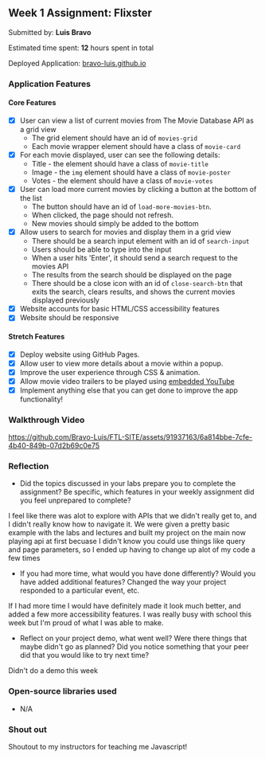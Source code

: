 ## Week 1 Assignment: Flixster

Submitted by: **Luis Bravo**

Estimated time spent: **12** hours spent in total

Deployed Application: [bravo-luis.github.io](https://bravo-luis.github.io/FTL-SITE/)

### Application Features

#### Core Features

- [x] User can view a list of current movies from The Movie Database API as a grid view
  - The grid element should have an id of `movies-grid`
  - Each movie wrapper element should have a class of `movie-card`
- [x] For each movie displayed, user can see the following details:
  - Title - the element should have a class of `movie-title`
  - Image - the `img` element should have a class of `movie-poster`
  - Votes - the element should have a class of `movie-votes`
- [x] User can load more current movies by clicking a button at the bottom of the list
  - The button should have an id of `load-more-movies-btn`.
  - When clicked, the page should not refresh.
  - New movies should simply be added to the bottom
- [x] Allow users to search for movies and display them in a grid view
  - There should be a search input element with an id of `search-input`
  - Users should be able to type into the input
  - When a user hits 'Enter', it should send a search request to the movies API
  - The results from the search should be displayed on the page
  - There should be a close icon with an id of `close-search-btn` that exits the search, clears results, and shows the current movies displayed previously
- [x] Website accounts for basic HTML/CSS accessibility features
- [x] Website should be responsive

#### Stretch Features

- [x] Deploy website using GitHub Pages.
- [x] Allow user to view more details about a movie within a popup.
- [x] Improve the user experience through CSS & animation.
- [x] Allow movie video trailers to be played using [embedded YouTube](https://support.google.com/youtube/answer/171780?hl=en)
- [x] Implement anything else that you can get done to improve the app functionality!

### Walkthrough Video

https://github.com/Bravo-Luis/FTL-SITE/assets/91937163/6a814bbe-7cfe-4b40-849b-07d2b69c0e75

### Reflection

- Did the topics discussed in your labs prepare you to complete the assignment? Be specific, which features in your weekly assignment did you feel unprepared to complete?

I feel like there was alot to explore with APIs that we didn't really get to, and I didn't really know how to navigate it. We were given a pretty basic example with the labs and lectures and built my project on the main now playing api at first becuase I didn't know you could use things like query and page parameters, so I ended up having to change up alot of my code a few times

- If you had more time, what would you have done differently? Would you have added additional features? Changed the way your project responded to a particular event, etc.
  
If I had more time I would have definitely made it look much better, and added a few more accessibility features. I was really busy with school this week but I'm proud of what I was able to make.

- Reflect on your project demo, what went well? Were there things that maybe didn't go as planned? Did you notice something that your peer did that you would like to try next time?

Didn't do a demo this week

### Open-source libraries used

- N/A

### Shout out

Shoutout to my instructors for teaching me Javascript!
